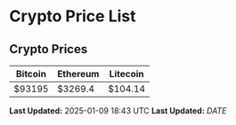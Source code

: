 # Crypto Price List

## Crypto Prices
| Bitcoin | Ethereum | Litecoin |
| ------- | -------- | -------- |
| $93195 | $3269.4 | $104.14 |
**Last Updated:** 2025-01-09 18:43 UTC
**Last Updated:** $DATE$
